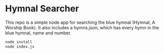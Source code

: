 # Hymnal Searcher
This repo is a simple node app for searching the blue hymnal (Hymnal, A Worship Book). It also includes a hymns.json,
which has every hymn in the blue hymnal, name and number.

```bash
node install
node index.js
```

